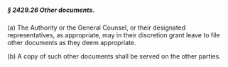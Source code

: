 ##### § 2429.26 Other documents. #####

(a) The Authority or the General Counsel, or their designated representatives, as appropriate, may in their discretion grant leave to file other documents as they deem appropriate.

(b) A copy of such other documents shall be served on the other parties.